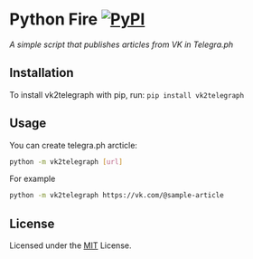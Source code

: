 # Python Fire [![PyPI](https://img.shields.io/pypi/pyversions/vk2telegraph.svg?style=plastic)](https://github.com/kristaller486/vk2telegraph)

_A simple script that publishes articles from VK in Telegra.ph_

## Installation

To install vk2telegraph with pip, run: `pip install vk2telegraph`

## Usage

You can create telegra.ph arcticle:
```bash
python -m vk2telegraph [url]
```

For example

```bash
python -m vk2telegraph https://vk.com/@sample-article
```

## License

Licensed under the
[MIT](https://github.com/kristaller486/vk2telegraph/blob/main/LICENSE) License.
